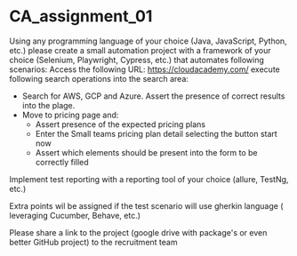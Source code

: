 # CA_assignment_01

Using any programming language of your choice (Java, JavaScript, Python, etc.) please create a small automation project with a framework of your choice (Selenium, Playwright, Cypress, etc.) that automates following scenarios:
Access the following URL: https://cloudacademy.com/ execute following search operations into the search area:
- Search for AWS, GCP and Azure. Assert the presence of correct results into the plage.
- Move to pricing page and:
  - Assert presence of the expected pricing plans
  - Enter the Small teams pricing plan detail selecting the button start now
  - Assert which elements should be present into the form to be correctly filled

Implement test reporting with a reporting tool of your choice (allure, TestNg, etc.)

Extra points wil be assigned if the test scenario will use gherkin language ( leveraging Cucumber, Behave, etc.)

Please share a link to the project (google drive with package's or even better GitHub project) to the recruitment team